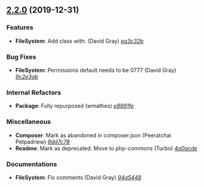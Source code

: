 ## [2.2.0](https://github.com/crazyfactory/php-utils/releases/tag/2.2.0) (2019-12-31)

### Features
- **FileSystem**: Add class with: (David Gray) [_ea3c32b_](https://github.com/crazyfactory/php-utils/commit/ea3c32b)

### Bug Fixes
- **FileSystem**: Permissions default needs to be 0777 (David Gray) [_9c2e3ab_](https://github.com/crazyfactory/php-utils/commit/9c2e3ab)

### Internal Refactors
- **Package**: Fully repurposed (wmathes) [_e8991fe_](https://github.com/crazyfactory/php-utils/commit/e8991fe)

### Miscellaneous
- **Composer**: Mark as abandoned in composer.json (Peeratchai Petpadriew) [_9dd7c78_](https://github.com/crazyfactory/php-utils/commit/9dd7c78)
- **Readme**: Mark as deprecated. Move to php-commons (Turbo) [_4a0acde_](https://github.com/crazyfactory/php-utils/commit/4a0acde)

### Documentations
- **FileSystem**: Fix comments (David Gray) [_94a5448_](https://github.com/crazyfactory/php-utils/commit/94a5448)


